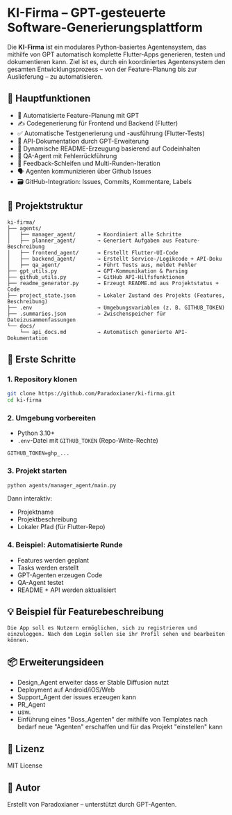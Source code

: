 # KI-Firma – GPT-gesteuerte Software-Generierungsplattform

Die **KI-Firma** ist ein modulares Python-basiertes Agentensystem, das mithilfe von GPT automatisch komplette Flutter-Apps generieren, testen und dokumentieren kann. Ziel ist es, durch ein koordiniertes Agentensystem den gesamten Entwicklungsprozess – von der Feature-Planung bis zur Auslieferung – zu automatisieren.

## 🔧 Hauptfunktionen

- 🧠 Automatisierte Feature-Planung mit GPT
- ✍️ Codegenerierung für Frontend und Backend (Flutter)
- ✅ Automatische Testgenerierung und -ausführung (Flutter-Tests)
- 📄 API-Dokumentation durch GPT-Erweiterung
- 📘 Dynamische README-Erzeugung basierend auf Codeinhalten
- 🧪 QA-Agent mit Fehlerrückführung
- 🔁 Feedback-Schleifen und Multi-Runden-Iteration
- 🗣️ Agenten kommunizieren über Github Issues
- 🗃️ GitHub-Integration: Issues, Commits, Kommentare, Labels

## 🧱 Projektstruktur

```
ki-firma/
├── agents/
│   ├── manager_agent/       → Koordiniert alle Schritte
│   ├── planner_agent/       → Generiert Aufgaben aus Feature-Beschreibung
│   ├── frontend_agent/      → Erstellt Flutter-UI-Code
│   ├── backend_agent/       → Erstellt Service-/Logikcode + API-Doku
│   ├── qa_agent/            → Führt Tests aus, meldet Fehler
├── gpt_utils.py             → GPT-Kommunikation & Parsing
├── github_utils.py          → GitHub API-Hilfsfunktionen
├── readme_generator.py      → Erzeugt README.md aus Projektstatus + Code
├── project_state.json       → Lokaler Zustand des Projekts (Features, Beschreibung)
├── .env                     → Umgebungsvariablen (z. B. GITHUB_TOKEN)
├── .summaries.json          → Zwischenspeicher für Dateizusammenfassungen
└── docs/
    └── api_docs.md          → Automatisch generierte API-Dokumentation
```

## 🚀 Erste Schritte

### 1. Repository klonen

```bash
git clone https://github.com/Paradoxianer/ki-firma.git
cd ki-firma
```

### 2. Umgebung vorbereiten

- Python 3.10+
- `.env`-Datei mit `GITHUB_TOKEN` (Repo-Write-Rechte)

```env
GITHUB_TOKEN=ghp_...
```

### 3. Projekt starten

```bash
python agents/manager_agent/main.py
```

Dann interaktiv:
- Projektname
- Projektbeschreibung
- Lokaler Pfad (für Flutter-Repo)

### 4. Beispiel: Automatisierte Runde

- Features werden geplant
- Tasks werden erstellt
- GPT-Agenten erzeugen Code
- QA-Agent testet
- README + API werden aktualisiert

## 💡 Beispiel für Featurebeschreibung

```text
Die App soll es Nutzern ermöglichen, sich zu registrieren und einzuloggen. Nach dem Login sollen sie ihr Profil sehen und bearbeiten können.
```

## 📦 Erweiterungsideen

- Design_Agent erweiter dass er Stable Diffusion nutzt
- Deployment auf Android/iOS/Web
- Support_Agent der issues erzeugen kann
- PR_Agent
- usw.
- Einführung eines "Boss_Agenten" der mithilfe von Templates nach bedarf neue "Agenten" erschaffen und für das Projekt "einstellen" kann

## 📝 Lizenz

MIT License

## 🤖 Autor

Erstellt von Paradoxianer – unterstützt durch GPT-Agenten.
